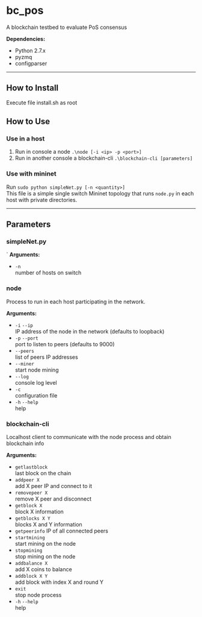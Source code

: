 # bc_pos
A blockchain testbed to evaluate PoS consensus

**Dependencies:**

- Python 2.7.x
- pyzmq
- configparser
---
## How to Install
Execute file install.sh as root

## How to Use

### Use in a host
1. Run in console a node
`.\node [-i <ip> -p <port>]`
2. Run in another console a blockchain-cli
`.\blockchain-cli [parameters]`


### Use with mininet
Run `sudo python simpleNet.py [-n <quantity>]`\
This file is a simple single switch Mininet topology that runs `node.py` in each host with private directories.

---

## Parameters

### simpleNet.py
`
**Arguments:**

- `-n`\
number of hosts on switch

### node

Process to run in each host participating in the network.

**Arguments:**

- `-i`  `--ip`\
IP address of the node in the network (defaults to loopback)
- `-p`  `--port`\
port to listen to peers (defaults to 9000)
- `--peers`\
list of peers IP addresses
- `--miner`\
start node mining
- `--log`\
console log level
- `-c`\
configuration file
- `-h` `--help`\
help

### blockchain-cli

Localhost client to communicate with the node process and obtain blockchain info

**Arguments:**

- `getlastblock`\
last block on the chain
- `addpeer X`\
add X peer IP and connect to it
- `removepeer X`\
remove X peer and disconnect
- `getblock X`\
block X information
- `getblocks X Y`\
blocks X and Y information
- `getpeerinfo`
IP of all connected peers
- `startmining`\
start mining on the node
- `stopmining`\
stop mining on the node
- `addbalance X`\
add X coins to balance
- `addblock X Y`\
add block with index X and round Y
- `exit`\
stop node process
- `-h` `--help`\
help
